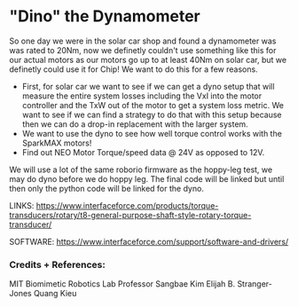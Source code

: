 # "Dino" the Dynamometer

So one day we were in the solar car shop and found a dynamometer was was rated to 20Nm, now we definetly couldn't use something like this for our actual motors as our motors go up to at least 40Nm on solar car, but we definetly could use it for Chip! We want to do this for a few reasons. 

* First, for solar car we want to see if we can get a dyno setup that will measure the entire system losses including the VxI into the motor controller and the TxW out of the motor to get a system loss metric. We want to see if we can find a strategy to do that with this setup because then we can do a drop-in replacement with the larger system. 
* We want to use the dyno to see how well torque control works with the SparkMAX motors! 
* Find out NEO Motor Torque/speed data @ 24V as opposed to 12V.

We will use a lot of the same roborio firmware as the hoppy-leg test, we may do dyno before we do hoppy leg. The final code will be linked but until then only the python code will be linked for the dyno. 

LINKS:
https://www.interfaceforce.com/products/torque-transducers/rotary/t8-general-purpose-shaft-style-rotary-torque-transducer/

SOFTWARE:
https://www.interfaceforce.com/support/software-and-drivers/

### Credits + References:

MIT Biomimetic Robotics Lab 
Professor Sangbae Kim
Elijah B. Stranger-Jones
Quang Kieu 

